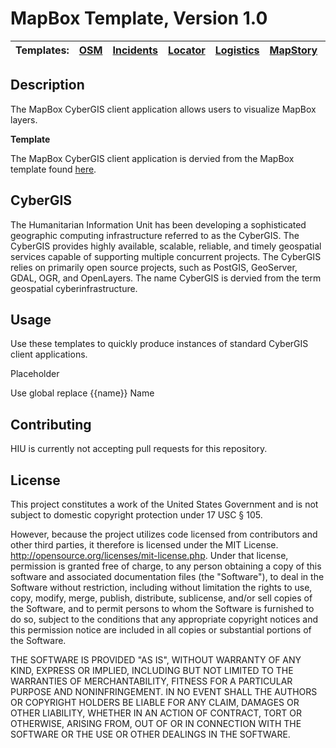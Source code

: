 MapBox Template, Version 1.0
=========================

| Templates: | [OSM](https://github.com/state-hiu/cybergis-client-templates/blob/master/1.0/osm) |  [Incidents](https://github.com/state-hiu/cybergis-client-templates/blob/master/1.0/incidents) |  [Locator](https://github.com/state-hiu/cybergis-client-templates/blob/master/1.0/locator) | [Logistics](https://github.com/state-hiu/cybergis-client-templates/blob/master/1.0/logistics) | [MapStory](https://github.com/state-hiu/cybergis-client-templates/blob/master/1.0/mapstory) | [MapBox](https://github.com/state-hiu/cybergis-client-templates/blob/master/1.0/mapbox) |
| ---- |  ---- | ---- | ---- | ---- | ---- | ---- |

## Description

The MapBox CyberGIS client application allows users to visualize MapBox layers.

**Template**

The MapBox CyberGIS client application is dervied from the MapBox template found [here](https://github.com/state-hiu/cybergis-client-templates/blob/master/1.0/mapbox).

## CyberGIS
The Humanitarian Information Unit has been developing a sophisticated geographic computing infrastructure referred to as the CyberGIS. The CyberGIS provides highly available, scalable, reliable, and timely geospatial services capable of supporting multiple concurrent projects.  The CyberGIS relies on primarily open source projects, such as PostGIS, GeoServer, GDAL, OGR, and OpenLayers.  The name CyberGIS is dervied from the term geospatial cyberinfrastructure.

## Usage

Use these templates to quickly produce instances of standard CyberGIS client applications.

Placeholder

Use global replace {{name}} Name

## Contributing

HIU is currently not accepting pull requests for this repository.

## License
This project constitutes a work of the United States Government and is not subject to domestic copyright protection under 17 USC § 105.

However, because the project utilizes code licensed from contributors and other third parties, it therefore is licensed under the MIT License. http://opensource.org/licenses/mit-license.php. Under that license, permission is granted free of charge, to any person obtaining a copy of this software and associated documentation files (the "Software"), to deal in the Software without restriction, including without limitation the rights to use, copy, modify, merge, publish, distribute, sublicense, and/or sell copies of the Software, and to permit persons to whom the Software is furnished to do so, subject to the conditions that any appropriate copyright notices and this permission notice are included in all copies or substantial portions of the Software.

THE SOFTWARE IS PROVIDED "AS IS", WITHOUT WARRANTY OF ANY KIND, EXPRESS OR IMPLIED, INCLUDING BUT NOT LIMITED TO THE WARRANTIES OF MERCHANTABILITY, FITNESS FOR A PARTICULAR PURPOSE AND NONINFRINGEMENT. IN NO EVENT SHALL THE AUTHORS OR COPYRIGHT HOLDERS BE LIABLE FOR ANY CLAIM, DAMAGES OR OTHER LIABILITY, WHETHER IN AN ACTION OF CONTRACT, TORT OR OTHERWISE, ARISING FROM, OUT OF OR IN CONNECTION WITH THE SOFTWARE OR THE USE OR OTHER DEALINGS IN THE SOFTWARE.

